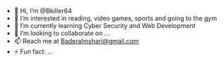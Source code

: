 - 👋 Hi, I’m @Bkiller64
- 👀 I’m interested in reading, video games, sports and going to the gym
- 🌱 I’m currently learning Cyber Security and Web Development
- 💞️ I’m looking to collaborate on ...
- 📫 Reach me at Baderalmshari@gmail.com
- ⚡ Fun fact: ...

<!---
Bkiller64/Bkiller64 is a ✨ special ✨ repository because its `README.md` (this file) appears on your GitHub profile.
You can click the Preview link to take a look at your changes.
--->
